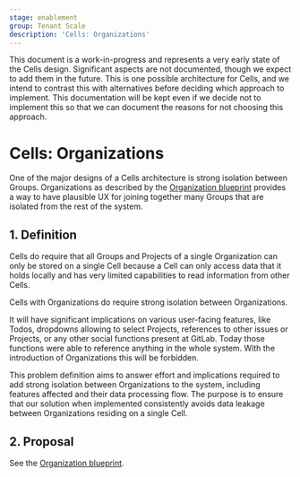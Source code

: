 ```yaml
---
stage: enablement
group: Tenant Scale
description: 'Cells: Organizations'
---
```


<!-- vale gitlab.FutureTense = NO -->

This document is a work-in-progress and represents a very early state of the
Cells design. Significant aspects are not documented, though we expect to add
them in the future. This is one possible architecture for Cells, and we intend to
contrast this with alternatives before deciding which approach to implement.
This documentation will be kept even if we decide not to implement this so that
we can document the reasons for not choosing this approach.

# Cells: Organizations

One of the major designs of a Cells architecture is strong isolation between Groups.
Organizations as described by the [Organization blueprint](../organization/index.md) provides a way to have plausible UX for joining together many Groups that are isolated from the rest of the system.

## 1. Definition

Cells do require that all Groups and Projects of a single Organization can only be stored on a single Cell because a Cell can only access data that it holds locally and has very limited capabilities to read information from other Cells.

Cells with Organizations do require strong isolation between Organizations.

It will have significant implications on various user-facing features, like Todos, dropdowns allowing to select Projects, references to other issues or Projects, or any other social functions present at GitLab.
Today those functions were able to reference anything in the whole system.
With the introduction of Organizations this will be forbidden.

This problem definition aims to answer effort and implications required to add strong isolation between Organizations to the system, including features affected and their data processing flow.
The purpose is to ensure that our solution when implemented consistently avoids data leakage between Organizations residing on a single Cell.

## 2. Proposal

See the [Organization blueprint](../organization/index.md).
